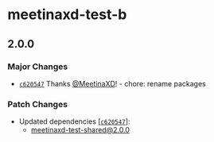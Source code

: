 # meetinaxd-test-b

## 2.0.0

### Major Changes

- [`c620547`](https://github.com/MeetinaXD/alova-docs/commit/c6205474444c1c2db8ce831f268676ff5b7b381e) Thanks [@MeetinaXD](https://github.com/MeetinaXD)! - chore: rename packages

### Patch Changes

- Updated dependencies [[`c620547`](https://github.com/MeetinaXD/alova-docs/commit/c6205474444c1c2db8ce831f268676ff5b7b381e)]:
  - meetinaxd-test-shared@2.0.0

